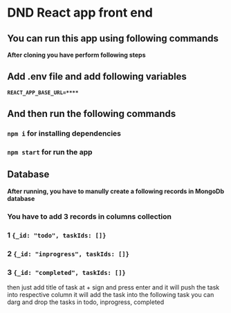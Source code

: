 # DND React app front end

## You can run this app using following commands

**After cloning you have perform following steps**

## Add .env file and add following variables
**`REACT_APP_BASE_URL=****`**

## And then run the following commands
 
### `npm i` for installing dependencies

### `npm start` for run the app

## Database

**After running, you have to manully create a following records in MongoDb database**

### You have to add 3 records in columns collection

### 1 `{_id: "todo", taskIds: []}`
### 2 `{_id: "inprogress", taskIds: []}`
### 3 `{_id: "completed", taskIds: []}`

then just add title of task at + sign and press enter and it will push the task into respective column
it will add the task into the following task you can darg and drop the tasks in todo, inprogress, completed 

